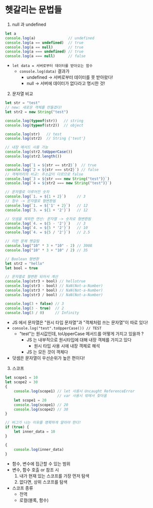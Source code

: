 # 헷갈리는 문법들
1. null 과 undefined

```js
let a
console.log(a)               // undefined
console.log(a == undefined)  // true
console.log(a == null)       // true
console.log(a === undefined) // true
console.log(a === null)      // false
```
- `let data = 서버로부터 데이터를 받아오는 함수`
  - `console.log(data)` 결과가
    - undefined -> 서버로부터 데이터를 못 받아왔다!
    - null -> 서버에 데이터가 없다라고 명시한 것!

2. 문자열 비교

```js
let str = "test"
// new: 새로운 객체를 만들겠다!
let str2 = new String("test")

console.log(typeof(str))   // string
console.log(typeof(str2))  // object

console.log(str)   // test
console.log(str2)  // String {'test'}

// 내장 메서드 사용 가능
console.log(str2.toUpperCase())
console.log(str2.length())

console.log(`1 = ${str == str2}`)  // true
console.log(`2 = ${str === str2}`) // false
// 객체끼리의 비교: 주소값이 다르므로 false
console.log(`3 = ${str === new String("test")}`)
console.log(`4 = ${str2 === new String("test")}`)

// 문자열로 이루어진 숫자
console.log(`1. = ${1 + 2}`)     // 3
// 정수 -> 문자열로 형변환됨
console.log(`1. = ${'1' + 2}`)   // 12
console.log(`3. = ${1 + '2'}`)   // 12

// 덧셈을 제외한 연산: 문자열 -> 숫자로 형변환됨
console.log(`4. = ${5 - '2'}`)   // 3
console.log(`4. = ${5 * '2'}`)   // 10
console.log(`4. = ${5 / '2'}`)   // 2.5

// 이런 문제 헷갈림
console.log("10" * 3 + "10" - 2) // 3008
console.log("10" * 3 + "10" / 2) // 35

// Boolean 형변환
let str2 = "hello"
let bool = true

// 문자열로 형변환 되어서 계산
console.log(str3 + bool) // hellotrue
console.log(str3 - bool) // NaN(Not-a-Number)
console.log(str3 * bool) // NaN(Not-a-Number)
console.log(str3 / bool) // NaN(Not-a-Number)

console.log(3 + false) // 3
console.log(3 - true)  // 2
console.log(3 / 0)     // Infinity
```
- JS 에서 문자열은 "원시 타입 문자열"과 "객체처럼 쓰는 문자열"이 따로 있다!
- `console.log("test".toUpperCase()) // TEST`
  - "test"는 원시값인데, toUpperCase 메서드를 어떻게 가지고 있을까 ?
    - JS 는 내부적으로 원시타입에 대해 내장 객체를 가지고 있다
      - 원시 타입 사용 시에 내장 객체로 해석
    - JS 는 모든 것이 객체다
- 덧셈은 문자열이 우선순위가 높은 편이다!

3. 스코프

```js
let scope1 = 10
let scope2 = 30
{   
    console.log(scope1) // let 사용시 Uncaught ReferenceError
                        // var 사용시 밖에서 찾아옴
    let scope1 = 20
    console.log(scope1) // 20
    console.log(scope2) // 30
}

// 버그가 나는 이유를 명확하게 알아야 한다!
if (true) {
    let inner_data = 10
}

{
    console.log(inner_data)
}
```
- 함수, 변수에 접근할 수 있는 범위
- 변수, 함수 호출 or 참조 시
  1. 내가 현재 있는 스코프를 가장 먼저 탐색
  2. 없다면, 상위 스코프를 탐색
- 스코프 종류
  - 전역
  - 로컬(블록, 함수)
